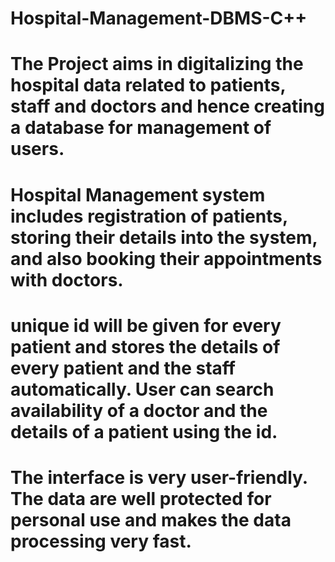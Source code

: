 # Hospital-Management-DBMS-C++
# The Project aims in digitalizing the hospital data related to patients, staff and doctors and hence creating a database for management of users.
# Hospital Management system includes registration of patients, storing their details into the system, and also booking their appointments with doctors.
# unique id will be given for every patient and stores the details of every patient and the staff automatically. User can search availability of a doctor and the details of a patient using the id.
# The interface is very user-friendly. The data are well protected for personal use and makes the data processing very fast.

